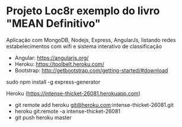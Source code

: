 # Projeto Loc8r exemplo do livro "MEAN Definitivo"

Aplicação com MongoDB, Nodejs, Express, AngularJs, listando redes estabelecimentos com wifi e sistema interativo de classificação

- Angular: https://angularjs.org/
- Heroku: https://toolbelt.heroku.com/
- Bootstrap: http://getbootstrap.com/getting-started/#download

sudo npm install -g express-generator

Heroku (https://intense-thicket-26081.herokuapp.com) 

- git remote add heroku git@heroku.com:intense-thicket-26081.git
- heroku git:remote -a intense-thicket-26081
- git push heroku master
